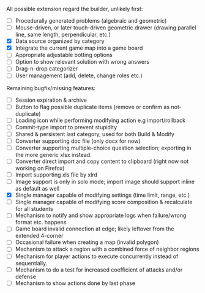 All possible extension regard the builder, unlikely first:
- [ ] Procedurally generated problems (algebraic and geometric)
- [ ] Mouse-driven, or later touch-driven geometric drawer (drawing parallel line, same length, perpendicular, etc.)
- [x] Data source organized by category
- [x] Integrate the current game map into a game board
- [ ] Appropriate adjustable botting options
- [ ] Option to show relevant solution with wrong answers
- [ ] Drag-n-drop categorizer
- [ ] User management (add, delete, change roles etc.)

Remaining bugfix/missing features:
- [ ] Session expiration & archive 
- [ ] Button to flag possible duplicate items (remove or confirm as not-duplicate)
- [ ] Loading icon while performing modifying action e.g import/rollback 
- [ ] Commit-type import to prevent stupidity
- [ ] Shared & persistent last category, used for both Build & Modify
- [ ] Converter supporting doc file (only docx for now)
- [ ] Converter supporting multiple-choice question selection; exporting in the more generic xlsx instead.
- [ ] Converter direct import and copy content to clipboard (right now not working on Firefox)
- [ ] Import supporting xls file by xlrd
- [ ] Image support is only in solo mode; import image should support inline as default as well
- [x] Single manager capable of modifying settings (time limit, range, etc.)
- [ ] Single manager capable of modifying score composition & recalculate for all students
- [ ] Mechanism to notify and show appropriate logs when failure/wrong format etc. happens
- [ ] Game board invalid connection at edge; likely leftover from the extended 4-corner
- [ ] Occasional failure when creating a map (invalid polygon)
- [ ] Mechanism to attack a region with a combined force of neighbor regions
- [ ] Mechanism for player actions to execute concurrently instead of sequentially. 
- [ ] Mechanism to do a test for increased coefficient of attacks and/or defense 
- [ ] Mechanism to show actions done by last phase
